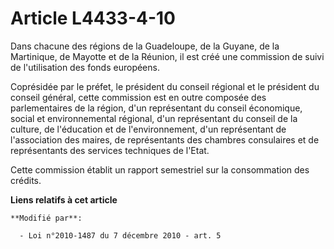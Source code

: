 # Article L4433-4-10

Dans chacune des régions de la Guadeloupe, de la Guyane, de la Martinique, de Mayotte et de la Réunion, il est créé une
commission de suivi de l'utilisation des fonds européens. 

Coprésidée par le préfet, le président du conseil régional et le président du conseil général, cette commission est en outre
composée des parlementaires de la région, d'un représentant du conseil économique, social et environnemental régional, d'un
représentant du conseil de la culture, de l'éducation et de l'environnement, d'un représentant de l'association des maires,
de représentants des chambres consulaires et de représentants des services techniques de l'Etat. 

Cette commission établit un rapport semestriel sur la consommation des crédits.

**Liens relatifs à cet article**

	**Modifié par**:

	  - Loi n°2010-1487 du 7 décembre 2010 - art. 5
